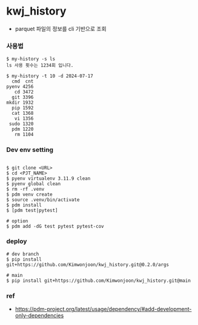 # kwj_history
- parquet 파일의 정보를 cli 기반으로 조회
### 사용법

```
$ my-history -s ls
ls 사용 횟수는 1234회 입니다.

$ my-history -t 10 -d 2024-07-17
  cmd  cnt
pyenv 4256
   cd 3472
  git 3396
mkdir 1932
  pip 1592
  cat 1368
   vi 1356
 sudo 1320
  pdm 1220
   rm 1104
```

### Dev env setting
```

$ git clone <URL>
$ cd <PJT_NAME>
$ pyenv virtualenv 3.11.9 clean
$ pyenv global clean
$ rm -rf .venv
$ pdm venv create
$ source .venv/bin/activate
$ pdm install
$ [pdm test|pytest]

# option
$ pdm add -dG test pytest pytest-cov
```

### deploy
```
# dev branch
$ pip install git+https://github.com/Kimwonjoon/kwj_history.git@0.2.0/args

# main
$ pip install git+https://github.com/Kimwonjoon/kwj_history.git@main
```
### ref
- https://pdm-project.org/latest/usage/dependency/#add-development-only-dependencies
